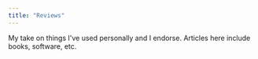 ```yaml
---
title: "Reviews"
---
```

My take on things I've used personally and I endorse. Articles here include books, software, etc.
